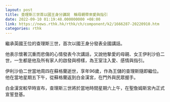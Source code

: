```yaml
---
layout: post
title: 查理斯三世首以國王身分講說　稱母親帶來愛與指引
date: 2022-09-10 01:19:48.000000000 +08:00
link: https://news.rthk.hk/rthk/ch/component/k2/1666287-20220910.htm
categories: rthk
---
```


繼承英國王位的查理斯三世，首次以國王身分發表全國講話。

他表示懷著沉重而悲傷的心情發表今次講話，又說他摰愛的母親、女王伊利沙伯二世，一生都是他及所有家人的啟發與榜樣，為王室注入愛、感情與指引。

伊利沙伯二世當地周四在蘇格蘭逝世，享年96歲，作為王儲的查理斯隨即繼位。他在當地星期五下午，從蘇格蘭返到白金漢宮，在門外與民眾握手。

白金漢宮較早時宣布，查理斯三世將於當地時間星期六上午，在聖詹姆斯宮內正式宣誓登基。
